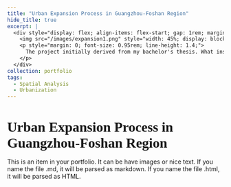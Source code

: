 ```yaml
---
title: "Urban Expansion Process in Guangzhou-Foshan Region"
hide_title: true
excerpt: |
  <div style="display: flex; align-items: flex-start; gap: 1rem; margin-top:1.5rem;">
    <img src="/images/expansion1.png" style="width: 45%; display: block; margin: 0;" />
    <p style="margin: 0; font-size: 0.95rem; line-height: 1.4;">
      The project initially derived from my bachelor's thesis. What inspires me most is that math functions can be used to depict the different forms and characteristics of cities, informing the dynamic change of urban expansion. In the project, I also provide the source of inspiration and related application by link.
    </p>
  </div>
collection: portfolio
tags:
  - Spatial Analysis
  - Urbanization
---
```

<h1 style="font-size: 2rem; font-family: Georgia, serif; font-weight: 600; margin-bottom: 1rem;">
  Urban Expansion Process in Guangzhou-Foshan Region
</h1>

This is an item in your portfolio. It can be have images or nice text. If you name the file .md, it will be parsed as markdown. If you name the file .html, it will be parsed as HTML. 
